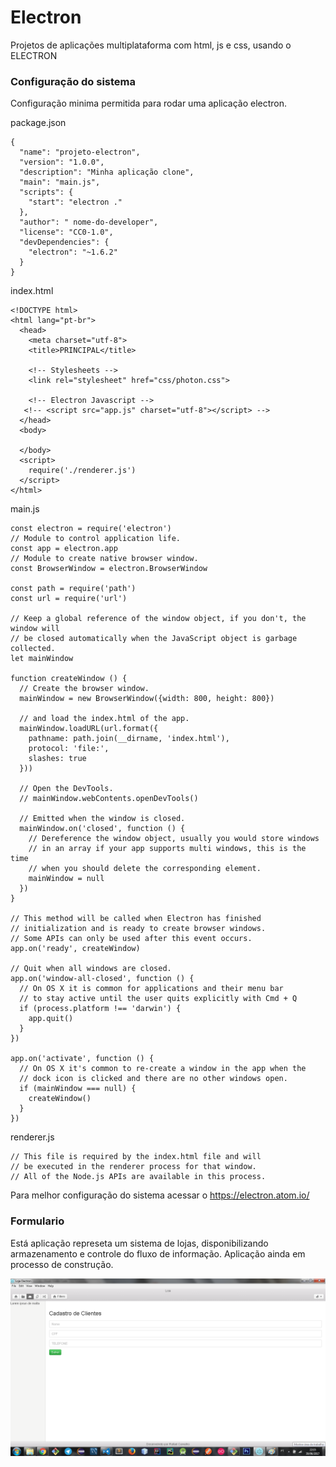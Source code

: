 # Electron
Projetos de aplicações multiplataforma com html, js e css, usando o ELECTRON

### Configuração do sistema

Configuração minima permitida para rodar uma aplicação electron.

package.json
```
{
  "name": "projeto-electron",
  "version": "1.0.0",
  "description": "Minha aplicação clone",
  "main": "main.js",
  "scripts": {
    "start": "electron ."
  },
  "author": " nome-do-developer",
  "license": "CC0-1.0",
  "devDependencies": {
    "electron": "~1.6.2"
  }
}
```
index.html
```
<!DOCTYPE html>
<html lang="pt-br">
  <head>
    <meta charset="utf-8">
    <title>PRINCIPAL</title>

    <!-- Stylesheets -->
    <link rel="stylesheet" href="css/photon.css">

    <!-- Electron Javascript -->
   <!-- <script src="app.js" charset="utf-8"></script> -->
  </head>
  <body>
   
  </body>
  <script>
    require('./renderer.js')
  </script>
</html>
```
main.js
```
const electron = require('electron')
// Module to control application life.
const app = electron.app
// Module to create native browser window.
const BrowserWindow = electron.BrowserWindow

const path = require('path')
const url = require('url')

// Keep a global reference of the window object, if you don't, the window will
// be closed automatically when the JavaScript object is garbage collected.
let mainWindow

function createWindow () {
  // Create the browser window.
  mainWindow = new BrowserWindow({width: 800, height: 800})

  // and load the index.html of the app.
  mainWindow.loadURL(url.format({
    pathname: path.join(__dirname, 'index.html'),
    protocol: 'file:',
    slashes: true
  }))

  // Open the DevTools.
  // mainWindow.webContents.openDevTools()

  // Emitted when the window is closed.
  mainWindow.on('closed', function () {
    // Dereference the window object, usually you would store windows
    // in an array if your app supports multi windows, this is the time
    // when you should delete the corresponding element.
    mainWindow = null
  })
}

// This method will be called when Electron has finished
// initialization and is ready to create browser windows.
// Some APIs can only be used after this event occurs.
app.on('ready', createWindow)

// Quit when all windows are closed.
app.on('window-all-closed', function () {
  // On OS X it is common for applications and their menu bar
  // to stay active until the user quits explicitly with Cmd + Q
  if (process.platform !== 'darwin') {
    app.quit()
  }
})

app.on('activate', function () {
  // On OS X it's common to re-create a window in the app when the
  // dock icon is clicked and there are no other windows open.
  if (mainWindow === null) {
    createWindow()
  }
})
```
renderer.js
```
// This file is required by the index.html file and will
// be executed in the renderer process for that window.
// All of the Node.js APIs are available in this process.

```
Para melhor configuração do sistema acessar o https://electron.atom.io/


### Formulario

Está aplicação represeta um sistema de lojas, disponibilizando armazenamento e controle do fluxo de informação.
Aplicação ainda em processo de construção.


<img src="https://github.com/rafaelcarvalhocaetano/Electron/blob/master/formulario/img/formulario.png">
